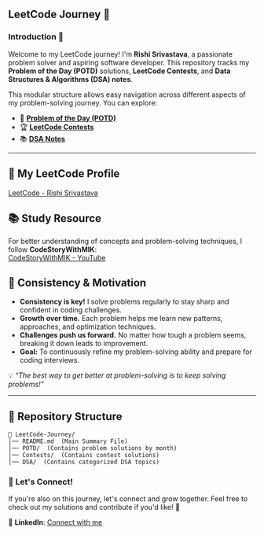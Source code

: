 ## **LeetCode Journey 🚀**

### **Introduction 📌**
Welcome to my LeetCode journey! I'm **Rishi Srivastava**, a passionate problem solver and aspiring software developer. This repository tracks my **Problem of the Day (POTD)** solutions, **LeetCode Contests**, and **Data Structures & Algorithms (DSA) notes**.

This modular structure allows easy navigation across different aspects of my problem-solving journey. You can explore:

- 📆 **[Problem of the Day (POTD)](https://github.com/rishisrivastava07/Leetcode-Solving/tree/main/problem-of-the-day)**
- 🏆 **[LeetCode Contests](https://github.com/rishisrivastava07/Leetcode-Solving/tree/main/contest)**
- 📚 **[DSA Notes](https://github.com/rishisrivastava07/Leetcode-Solving/tree/main/data-structures)**

---

## 🔗 **My LeetCode Profile**
[LeetCode - Rishi Srivastava](https://leetcode.com/u/rishisrivastava78/)

## 📚 **Study Resource**
For better understanding of concepts and problem-solving techniques, I follow **CodeStoryWithMIK**:  
[CodeStoryWithMIK - YouTube](https://www.youtube.com/@codestorywithMIK)

## **🚀 Consistency & Motivation**
- **Consistency is key!** I solve problems regularly to stay sharp and confident in coding challenges.
- **Growth over time.** Each problem helps me learn new patterns, approaches, and optimization techniques.
- **Challenges push us forward.** No matter how tough a problem seems, breaking it down leads to improvement.
- **Goal:** To continuously refine my problem-solving ability and prepare for coding interviews.

💡 *“The best way to get better at problem-solving is to keep solving problems!”*

---

## **📅 Repository Structure**
```
📂 LeetCode-Journey/
│── README.md  (Main Summary File)
│── POTD/  (Contains problem solutions by month)
│── Contests/  (Contains contest solutions)
│── DSA/  (Contains categorized DSA topics)
```

### **🚀 Let's Connect!**
If you're also on this journey, let's connect and grow together. Feel free to check out my solutions and contribute if you'd like! 🤝  

🔗 **LinkedIn**: [Connect with me](https://www.linkedin.com/in/rishisrivastava07/)
